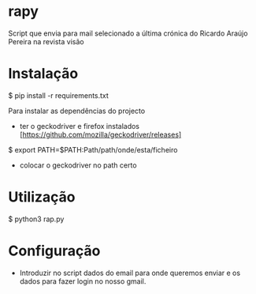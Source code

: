 # rapy
Script que envia para mail selecionado a última crónica do Ricardo Araújo Pereira na revista visão

# Instalação 

 $ pip install -r requirements.txt
 
 Para instalar as dependências do projecto
 
 - ter o geckodriver e firefox instalados [https://github.com/mozilla/geckodriver/releases]
  
  $ export PATH=$PATH:Path/path/onde/esta/ficheiro
 
 - colocar o geckodriver no path certo

# Utilização

  $ python3 rap.py

# Configuração
  - Introduzir no script dados do email para onde queremos enviar e os dados para fazer login no nosso gmail.
 
